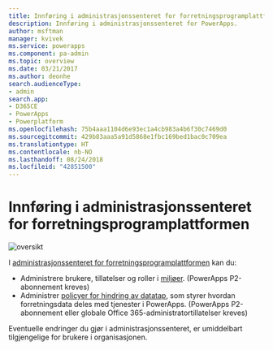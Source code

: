 ```yaml
---
title: Innføring i administrasjonssenteret for forretningsprogramplattformen | Microsoft Docs
description: Innføring i administrasjonssenteret for PowerApps.
author: msftman
manager: kvivek
ms.service: powerapps
ms.component: pa-admin
ms.topic: overview
ms.date: 03/21/2017
ms.author: deonhe
search.audienceType:
- admin
search.app:
- D365CE
- PowerApps
- Powerplatform
ms.openlocfilehash: 75b4aaa1104d6e93ec1a4cb983a4b6f30c7469d0
ms.sourcegitcommit: 429b83aaa5a91d5868e1fbc169bed1bac0c709ea
ms.translationtype: HT
ms.contentlocale: nb-NO
ms.lasthandoff: 08/24/2018
ms.locfileid: "42851500"
---
```

# <a name="introduction-to-the-business-application-platform-admin-center"></a>Innføring i administrasjonssenteret for forretningsprogramplattformen

![oversikt](./media/introduction-to-the-admin-center/overview.png)  

I [administrasjonssenteret for forretningsprogramplattformen](https://admin.powerapps.com) kan du:

* Administrere brukere, tillatelser og roller i [miljøer](environments-administration.md). (PowerApps P2-abonnement kreves)
* Administrer [policyer for hindring av datatap](prevent-data-loss.md), som styrer hvordan forretningsdata deles med tjenester i PowerApps. (PowerApps P2-abonnement eller globale Office 365-administratortillatelser kreves)

Eventuelle endringer du gjør i administrasjonssenteret, er umiddelbart tilgjengelige for brukere i organisasjonen.     

